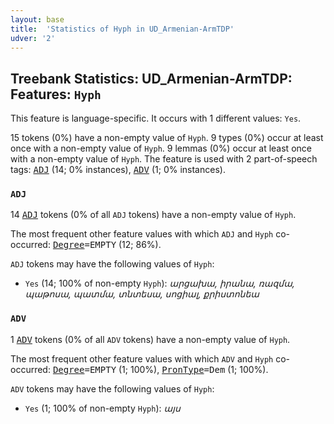 ```yaml
---
layout: base
title:  'Statistics of Hyph in UD_Armenian-ArmTDP'
udver: '2'
---
```


## Treebank Statistics: UD_Armenian-ArmTDP: Features: `Hyph`

This feature is language-specific.
It occurs with 1 different values: `Yes`.

15 tokens (0%) have a non-empty value of `Hyph`.
9 types (0%) occur at least once with a non-empty value of `Hyph`.
9 lemmas (0%) occur at least once with a non-empty value of `Hyph`.
The feature is used with 2 part-of-speech tags: <tt><a href="hy_armtdp-pos-ADJ.html">ADJ</a></tt> (14; 0% instances), <tt><a href="hy_armtdp-pos-ADV.html">ADV</a></tt> (1; 0% instances).

### `ADJ`

14 <tt><a href="hy_armtdp-pos-ADJ.html">ADJ</a></tt> tokens (0% of all `ADJ` tokens) have a non-empty value of `Hyph`.

The most frequent other feature values with which `ADJ` and `Hyph` co-occurred: <tt><a href="hy_armtdp-feat-Degree.html">Degree</a></tt><tt>=EMPTY</tt> (12; 86%).

`ADJ` tokens may have the following values of `Hyph`:

* `Yes` (14; 100% of non-empty `Hyph`): <em>արցախա, իրանա, ռազմա, պաթոսա, պատմա, տնտեսա, սոցիալ, քրիստոնեա</em>

### `ADV`

1 <tt><a href="hy_armtdp-pos-ADV.html">ADV</a></tt> tokens (0% of all `ADV` tokens) have a non-empty value of `Hyph`.

The most frequent other feature values with which `ADV` and `Hyph` co-occurred: <tt><a href="hy_armtdp-feat-Degree.html">Degree</a></tt><tt>=EMPTY</tt> (1; 100%), <tt><a href="hy_armtdp-feat-PronType.html">PronType</a></tt><tt>=Dem</tt> (1; 100%).

`ADV` tokens may have the following values of `Hyph`:

* `Yes` (1; 100% of non-empty `Hyph`): <em>այս</em>

